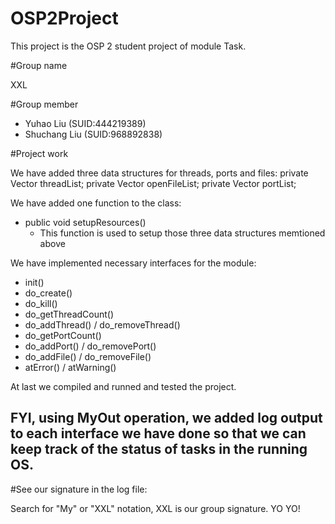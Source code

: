 # OSP2Project

This project is the OSP 2 student project of module Task.

#Group name

XXL

#Group member

* Yuhao Liu (SUID:444219389)
* Shuchang Liu (SUID:968892838)

#Project work

We have added three data structures for threads, ports and files:
    private Vector<ThreadCB> threadList;
    private Vector<OpenFile> openFileList;
    private Vector<PortCB> portList;

We have added one function to the class:
* public void setupResources()
	* This function is used to setup those three data structures memtioned above

We have implemented necessary interfaces for the module:
* init() 		
* do_create() 	
* do_kill() 		
* do_getThreadCount()
* do_addThread() / do_removeThread()
* do_getPortCount()
* do_addPort() / do_removePort()
* do_addFile() / do_removeFile()
* atError() / atWarning()

At last we compiled and runned and tested the project.

## FYI,  using MyOut operation, we added log output to each interface we have done so that we can keep track of the status of tasks in the running OS.

#See our signature in the log file:

Search for "My" or "XXL" notation, XXL is our group signature. YO YO!
